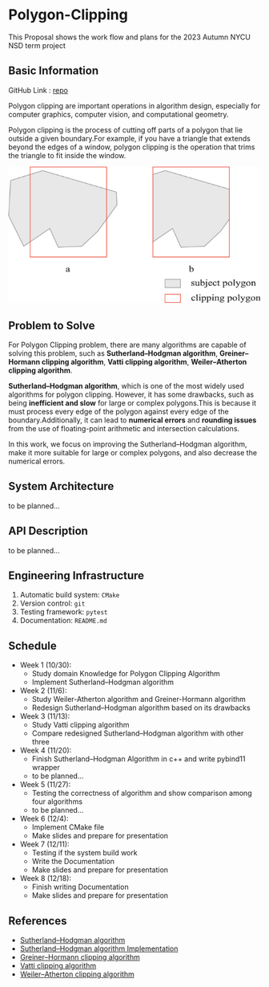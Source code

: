 # Polygon-Clipping
This Proposal shows the work flow and plans for the 2023 Autumn NYCU NSD term project

## Basic Information

GitHub Link : [repo](https://github.com/leeshengcian/Polygon-Clipping)

Polygon clipping are important operations in algorithm design, especially for computer graphics, computer vision, and computational geometry.

Polygon clipping is the process of cutting off parts of a polygon that lie outside a given boundary.For example, if you have a triangle that extends beyond the edges of a window, polygon clipping is the operation that trims the triangle to fit inside the window.

![image](https://github.com/leeshengcian/Polygon-Clipping/blob/main/image/poly-clip.png)

## Problem to Solve

For Polygon Clipping problem, there are many algorithms are capable of solving this problem, such as **Sutherland–Hodgman algorithm**, **Greiner–Hormann clipping algorithm**, **Vatti clipping algorithm**, **Weiler–Atherton clipping algorithm**.

**Sutherland–Hodgman algorithm**, which is one of the most widely used algorithms for polygon clipping. However, it has some drawbacks, such as being **inefficient and slow** for large or complex polygons.This is because it must process every edge of the polygon against every edge of the boundary.Additionally, it can lead to **numerical errors** and **rounding issues** from the use of floating-point arithmetic and intersection calculations.

In this work, we focus on improving the Sutherland–Hodgman algorithm, make it more suitable for large or complex polygons, and also decrease the numerical errors.

## System Architecture

to be planned...

## API Description

to be planned...

## Engineering Infrastructure

1. Automatic build system: `CMake`
2. Version control: `git`
3. Testing framework: `pytest`
4. Documentation: `README.md`

## Schedule

* Week 1 (10/30):
    - Study domain Knowledge for Polygon Clipping Algorithm
    - Implement Sutherland–Hodgman algorithm
* Week 2 (11/6):
    - Study Weiler-Atherton algorithm and Greiner-Hormann algorithm
    - Redesign Sutherland–Hodgman algorithm based on its drawbacks
* Week 3 (11/13):
    - Study Vatti clipping algorithm
    - Compare redesigned Sutherland–Hodgman algorithm with other three
* Week 4 (11/20):
    - Finish Sutherland–Hodgman Algorithm in c++ and write pybind11 wrapper
    - to be planned...
* Week 5 (11/27):
    - Testing the correctness of algorithm and show comparison among four algorithms
    - to be planned...
* Week 6 (12/4):
    - Implement CMake file
    - Make slides and prepare for presentation
* Week 7 (12/11):
    - Testing if the system build work
    - Write the Documentation
    - Make slides and prepare for presentation
* Week 8 (12/18):
    - Finish writing Documentation
    - Make slides and prepare for presentation

## References

- [Sutherland–Hodgman algorithm](https://en.wikipedia.org/wiki/Sutherland%E2%80%93Hodgman_algorithm)
- [Sutherland–Hodgman algorithm Implementation](https://www.geeksforgeeks.org/polygon-clipping-sutherland-hodgman-algorithm/)
- [Greiner–Hormann clipping algorithm](https://en.wikipedia.org/wiki/Greiner%E2%80%93Hormann_clipping_algorithm)
- [Vatti clipping algorithm](https://en.wikipedia.org/wiki/Vatti_clipping_algorithm)
- [Weiler–Atherton clipping algorithm](https://en.wikipedia.org/wiki/Weiler%E2%80%93Atherton_clipping_algorithm)
